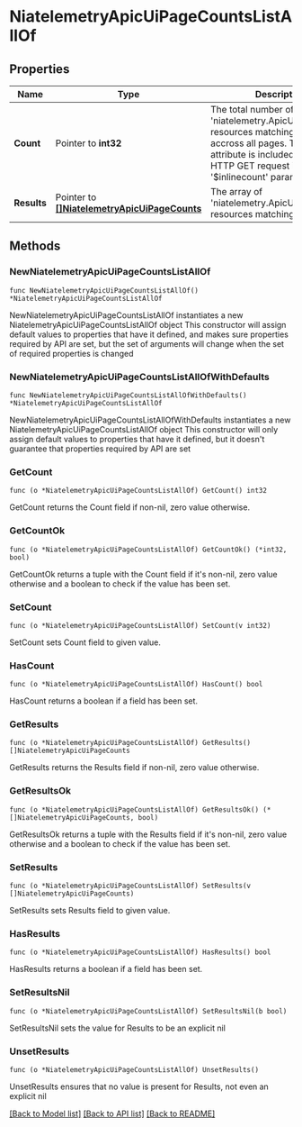 # NiatelemetryApicUiPageCountsListAllOf

## Properties

Name | Type | Description | Notes
------------ | ------------- | ------------- | -------------
**Count** | Pointer to **int32** | The total number of &#39;niatelemetry.ApicUiPageCounts&#39; resources matching the request, accross all pages. The &#39;Count&#39; attribute is included when the HTTP GET request includes the &#39;$inlinecount&#39; parameter. | [optional] 
**Results** | Pointer to [**[]NiatelemetryApicUiPageCounts**](NiatelemetryApicUiPageCounts.md) | The array of &#39;niatelemetry.ApicUiPageCounts&#39; resources matching the request. | [optional] 

## Methods

### NewNiatelemetryApicUiPageCountsListAllOf

`func NewNiatelemetryApicUiPageCountsListAllOf() *NiatelemetryApicUiPageCountsListAllOf`

NewNiatelemetryApicUiPageCountsListAllOf instantiates a new NiatelemetryApicUiPageCountsListAllOf object
This constructor will assign default values to properties that have it defined,
and makes sure properties required by API are set, but the set of arguments
will change when the set of required properties is changed

### NewNiatelemetryApicUiPageCountsListAllOfWithDefaults

`func NewNiatelemetryApicUiPageCountsListAllOfWithDefaults() *NiatelemetryApicUiPageCountsListAllOf`

NewNiatelemetryApicUiPageCountsListAllOfWithDefaults instantiates a new NiatelemetryApicUiPageCountsListAllOf object
This constructor will only assign default values to properties that have it defined,
but it doesn't guarantee that properties required by API are set

### GetCount

`func (o *NiatelemetryApicUiPageCountsListAllOf) GetCount() int32`

GetCount returns the Count field if non-nil, zero value otherwise.

### GetCountOk

`func (o *NiatelemetryApicUiPageCountsListAllOf) GetCountOk() (*int32, bool)`

GetCountOk returns a tuple with the Count field if it's non-nil, zero value otherwise
and a boolean to check if the value has been set.

### SetCount

`func (o *NiatelemetryApicUiPageCountsListAllOf) SetCount(v int32)`

SetCount sets Count field to given value.

### HasCount

`func (o *NiatelemetryApicUiPageCountsListAllOf) HasCount() bool`

HasCount returns a boolean if a field has been set.

### GetResults

`func (o *NiatelemetryApicUiPageCountsListAllOf) GetResults() []NiatelemetryApicUiPageCounts`

GetResults returns the Results field if non-nil, zero value otherwise.

### GetResultsOk

`func (o *NiatelemetryApicUiPageCountsListAllOf) GetResultsOk() (*[]NiatelemetryApicUiPageCounts, bool)`

GetResultsOk returns a tuple with the Results field if it's non-nil, zero value otherwise
and a boolean to check if the value has been set.

### SetResults

`func (o *NiatelemetryApicUiPageCountsListAllOf) SetResults(v []NiatelemetryApicUiPageCounts)`

SetResults sets Results field to given value.

### HasResults

`func (o *NiatelemetryApicUiPageCountsListAllOf) HasResults() bool`

HasResults returns a boolean if a field has been set.

### SetResultsNil

`func (o *NiatelemetryApicUiPageCountsListAllOf) SetResultsNil(b bool)`

 SetResultsNil sets the value for Results to be an explicit nil

### UnsetResults
`func (o *NiatelemetryApicUiPageCountsListAllOf) UnsetResults()`

UnsetResults ensures that no value is present for Results, not even an explicit nil

[[Back to Model list]](../README.md#documentation-for-models) [[Back to API list]](../README.md#documentation-for-api-endpoints) [[Back to README]](../README.md)


